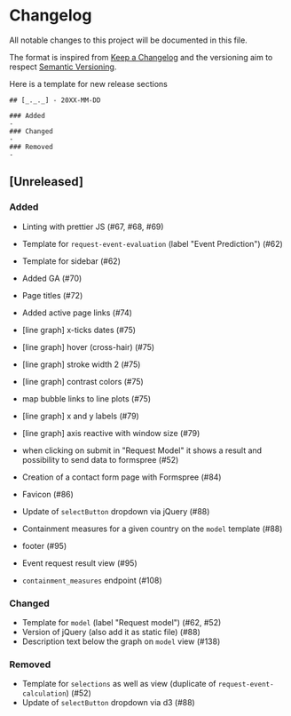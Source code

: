 # Changelog
All notable changes to this project will be documented in this file.

The format is inspired from [Keep a Changelog](http://keepachangelog.com/en/1.0.0/)
and the versioning aim to respect [Semantic Versioning](http://semver.org/spec/v2.0.0.html).

Here is a template for new release sections

```
## [_._._] - 20XX-MM-DD

### Added
-
### Changed
-
### Removed
-
```

## [Unreleased]

### Added
- Linting with prettier JS (#67, #68, #69)
- Template for `request-event-evaluation` (label "Event Prediction") (#62)
- Template for sidebar (#62)
- Added GA (#70)
- Page titles (#72)
- Added active page links (#74)
- [line graph] x-ticks dates (#75)
- [line graph] hover (cross-hair) (#75)
- [line graph] stroke width 2 (#75)
- [line graph] contrast colors (#75)
- map bubble links to line plots (#75)
- [line graph] x and y labels (#79)
- [line graph] axis reactive with window size (#79)

- when clicking on submit in "Request Model" it shows a result and possibility to send data to formspree (#52)
- Creation of a contact form page with Formspree (#84)
- Favicon (#86)
- Update of `selectButton` dropdown via jQuery (#88)
- Containment measures for a given country on the `model` template (#88)
- footer (#95)
- Event request result view (#95)
- `containment_measures` endpoint (#108)


### Changed
- Template for `model` (label "Request model") (#62, #52)
- Version of jQuery (also add it as static file) (#88)
- Description text below the graph on `model` view (#138)

### Removed
- Template for `selections` as well as view (duplicate of `request-event-calculation`) (#52)
- Update of `selectButton` dropdown via d3 (#88)